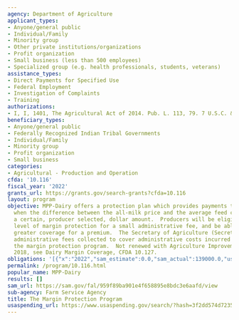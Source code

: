 ```yaml
---
agency: Department of Agriculture
applicant_types:
- Anyone/general public
- Individual/Family
- Minority group
- Other private institutions/organizations
- Profit organization
- Small business (less than 500 employees)
- Specialized group (e.g. health professionals, students, veterans)
assistance_types:
- Direct Payments for Specified Use
- Federal Employment
- Investigation of Complaints
- Training
authorizations:
- I, I, 1401, The Agricultural Act of 2014. Pub. L. 113, 79. 7 U.S.C. &sect; 9051.
beneficiary_types:
- Anyone/general public
- Federally Recognized Indian Tribal Governments
- Individual/Family
- Minority group
- Profit organization
- Small business
categories:
- Agricultural - Production and Operation
cfda: '10.116'
fiscal_year: '2022'
grants_url: https://grants.gov/search-grants?cfda=10.116
layout: program
objective: MPP-Dairy offers a protection plan which provides payments to dairy operations
  when the difference between the all-milk price and the average feed cost falls below
  a certain, producer selected, dollar amount.  Producers will be eligible for a basic
  level of margin protection for a small administrative fee, and be able to purchase
  greater coverage for a premium.  The Secretary of Agriculture (Secretary) will use
  administrative fees collected to cover administrative costs incurred to carry out
  the margin protection program.  Not renewed with Agriculture Improvement Act of
  2018, see Dairy Margin Coverage, CFDA 10.127.
obligations: '[{"x":"2022","sam_estimate":0.0,"sam_actual":139000.0,"usa_spending_actual":168415.0},{"x":"2023","sam_estimate":0.0,"sam_actual":0.0,"usa_spending_actual":278.12},{"x":"2024","sam_estimate":0.0,"sam_actual":0.0,"usa_spending_actual":0.0}]'
permalink: /program/10.116.html
popular_name: MPP-Dairy
results: []
sam_url: https://sam.gov/fal/959f89ba901e4f658895e8bdc3e6aafd/view
sub-agency: Farm Service Agency
title: The Margin Protection Program
usaspending_url: https://www.usaspending.gov/search/?hash=3f2dd574d72353b76749c274778304c5
---
```

